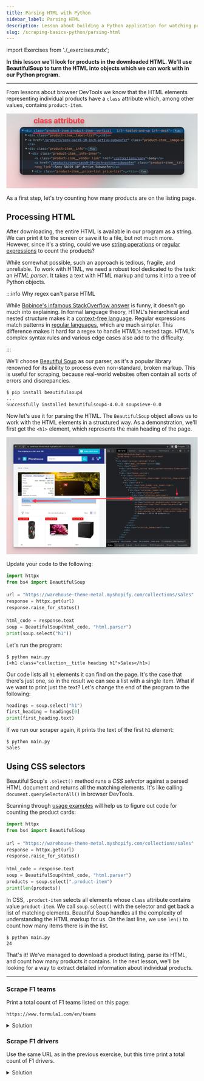 ```yaml
---
title: Parsing HTML with Python
sidebar_label: Parsing HTML
description: Lesson about building a Python application for watching prices. Using the Beautiful Soup library to parse HTML code of a product listing page.
slug: /scraping-basics-python/parsing-html
---
```


import Exercises from './_exercises.mdx';

**In this lesson we'll look for products in the downloaded HTML. We'll use BeautifulSoup to turn the HTML into objects which we can work with in our Python program.**

---

From lessons about browser DevTools we know that the HTML elements representing individual products have a `class` attribute which, among other values, contains `product-item`.

![Products have the ‘product-item’ class](./images/product-item.png)

As a first step, let's try counting how many products are on the listing page.

## Processing HTML

After downloading, the entire HTML is available in our program as a string. We can print it to the screen or save it to a file, but not much more. However, since it's a string, could we use [string operations](https://docs.python.org/3/library/stdtypes.html#string-methods) or [regular expressions](https://docs.python.org/3/library/re.html) to count the products?

While somewhat possible, such an approach is tedious, fragile, and unreliable. To work with HTML, we need a robust tool dedicated to the task: an _HTML parser_. It takes a text with HTML markup and turns it into a tree of Python objects.

:::info Why regex can't parse HTML

While [Bobince's infamous StackOverflow answer](https://stackoverflow.com/a/1732454/325365) is funny, it doesn't go much into explaining. In formal language theory, HTML's hierarchical and nested structure makes it a [context-free language](https://en.wikipedia.org/wiki/Context-free_language). Regular expressions match patterns in [regular languages](https://en.wikipedia.org/wiki/Regular_language), which are much simpler. This difference makes it hard for a regex to handle HTML's nested tags. HTML's complex syntax rules and various edge cases also add to the difficulty.

:::

We'll choose [Beautiful Soup](https://beautiful-soup-4.readthedocs.io/) as our parser, as it's a popular library renowned for its ability to process even non-standard, broken markup. This is useful for scraping, because real-world websites often contain all sorts of errors and discrepancies.

```text
$ pip install beautifulsoup4
...
Successfully installed beautifulsoup4-4.0.0 soupsieve-0.0
```

Now let's use it for parsing the HTML. The `BeautifulSoup` object allows us to work with the HTML elements in a structured way. As a demonstration, we'll first get the `<h1>` element, which represents the main heading of the page.

![Element of the main heading](./images/h1.png)

Update your code to the following:

```py
import httpx
from bs4 import BeautifulSoup

url = "https://warehouse-theme-metal.myshopify.com/collections/sales"
response = httpx.get(url)
response.raise_for_status()

html_code = response.text
soup = BeautifulSoup(html_code, "html.parser")
print(soup.select("h1"))
```

Let's run the program:

```text
$ python main.py
[<h1 class="collection__title heading h1">Sales</h1>]
```

Our code lists all `h1` elements it can find on the page. It's the case that there's just one, so in the result we can see a list with a single item. What if we want to print just the text? Let's change the end of the program to the following:

```py
headings = soup.select("h1")
first_heading = headings[0]
print(first_heading.text)
```

If we run our scraper again, it prints the text of the first `h1` element:

```text
$ python main.py
Sales
```

## Using CSS selectors

Beautiful Soup's `.select()` method runs a _CSS selector_ against a parsed HTML document and returns all the matching elements. It's like calling `document.querySelectorAll()` in browser DevTools.

Scanning through [usage examples](https://beautiful-soup-4.readthedocs.io/en/latest/#css-selectors) will help us to figure out code for counting the product cards:

```py
import httpx
from bs4 import BeautifulSoup

url = "https://warehouse-theme-metal.myshopify.com/collections/sales"
response = httpx.get(url)
response.raise_for_status()

html_code = response.text
soup = BeautifulSoup(html_code, "html.parser")
products = soup.select(".product-item")
print(len(products))
```

In CSS, `.product-item` selects all elements whose `class` attribute contains value `product-item`. We call `soup.select()` with the selector and get back a list of matching elements. Beautiful Soup handles all the complexity of understanding the HTML markup for us. On the last line, we use `len()` to count how many items there is in the list.

```text
$ python main.py
24
```

That's it! We've managed to download a product listing, parse its HTML, and count how many products it contains. In the next lesson, we'll be looking for a way to extract detailed information about individual products.

---

<Exercises />

### Scrape F1 teams

Print a total count of F1 teams listed on this page:

```text
https://www.formula1.com/en/teams
```

<details>
  <summary>Solution</summary>

  ```py
  import httpx
  from bs4 import BeautifulSoup

  url = "https://www.formula1.com/en/teams"
  response = httpx.get(url)
  response.raise_for_status()

  html_code = response.text
  soup = BeautifulSoup(html_code, "html.parser")
  print(len(soup.select(".group")))
  ```

</details>

### Scrape F1 drivers

Use the same URL as in the previous exercise, but this time print a total count of F1 drivers.

<details>
  <summary>Solution</summary>

  ```py
  import httpx
  from bs4 import BeautifulSoup

  url = "https://www.formula1.com/en/teams"
  response = httpx.get(url)
  response.raise_for_status()

  html_code = response.text
  soup = BeautifulSoup(html_code, "html.parser")
  print(len(soup.select(".f1-team-driver-name")))
  ```

</details>
